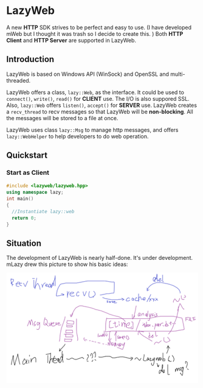 # LazyWeb
A new **HTTP** SDK strives to be perfect and easy to use. (I have developed mWeb but I thought it was trash so I decide to create this. ) Both **HTTP Client** and **HTTP Server** are supported in LazyWeb.

## Introduction
LazyWeb is based on Windows API (WinSock) and OpenSSL and multi-threaded.

LazyWeb offers a class, `lazy::Web`, as the interface. It could be used to `connect()`, `write()`, `read()` for **CLIENT** use. The I/O is also suppored SSL. Also, `lazy::Web` offers `listen()`, `accept()` for **SERVER** use. LazyWeb creates a `recv_thread` to recv messages so that LazyWeb will be **non-blocking**. All the messages will be stored to a file at once.

LazyWeb uses class `lazy::Msg` to manage http messages, and offers `lazy::WebHelper` to help developers to do web operation.

## Quickstart

### Start as Client

```cpp
#include <lazyweb/lazyweb.hpp>
using namespace lazy;
int main()
{
  //Instantiate lazy::web
  return 0;
}
```

## Situation
The development of LazyWeb is nearly half-done. It's under development. mLazy drew this picture to show his basic ideas:

![basic idea](basic_idea.png)
